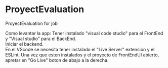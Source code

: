 # ProyectEvaluation
 ProyectEvaluation for job

Como levantar la app:
Tener instalado "visual code studio" para el FrontEnd y "Visual studio" para el BackEnd.<br />
Iniciar el backend.<br />
En el VScode se necesita tener instalado el "Live Server" extension y el ESLint. Una vez que esten instalados y el proyecto de FrontEndUI abierto, apretar en "Go Live" boton de abajo a la derecha.<br />
